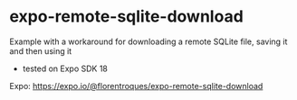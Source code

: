 # expo-remote-sqlite-download

Example with a workaround for downloading a remote SQLite file, saving it and then using it  
- tested on Expo SDK 18

Expo: https://expo.io/@florentroques/expo-remote-sqlite-download
